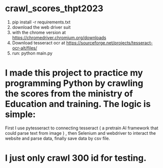 # crawl_scores_thpt2023

1. pip install -r requirements.txt
2. download the web driver suit
3. with the chrome version at https://chromedriver.chromium.org/downloads
4. Download tesseract ocr at https://sourceforge.net/projects/tesseract-ocr-alt/files/
5. run: python main.py

#  I made this project to practice my programming Python by crawling the scores from the ministry of Education and training. The logic is simple:
First I use pytesseract to connecting tesseract ( a pretrain AI framework that could parse text from image ) , then Selenium and webdriver to interact the website and parse data,
finally save data by csv file. 

# I just only crawl 300 id for testing.
